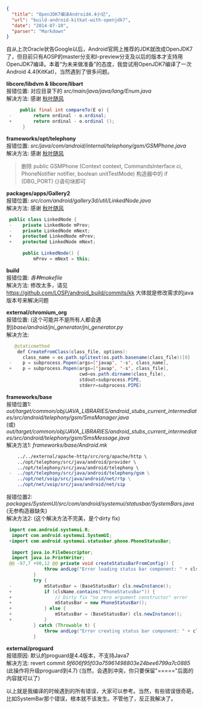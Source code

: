 ```json
{
  "title": "OpenJDK7编译Android4.4小记",
  "url": "build-android-kitkat-with-openjdk7",
  "date": "2014-07-10",
  "parser": "Markdown"
}
```


自从上次Oracle状告Google以后，Android官网上推荐的JDK就改成OpenJDK7了，但目前只有AOSP的master分支和l-preview分支及以后的版本才支持用OpenJDK7编译。本着“为未来做准备”的态度，我尝试用OpenJDK7编译了一次Android 4.4(KitKat)，当然遇到了很多问题。

<!--more-->

__libcore/libdvm & libcore/libart__  
报错位置: 对应目录下的 *src/main/java/java/lang/Enum.java*  
解决方法: 感谢 [秋叶随风](http://www.3rdos.com/)  
```java
     public final int compareTo(E o) {
 -        return ordinal - o.ordinal;
 +        return ordinal - o.ordinal ();
      }
```


__frameworks/opt/telephony__  
报错位置: *src/java/com/android/internal/telephony/gsm/GSMPhone.java*  
解决方法: 感谢 [秋叶随风](http://www.3rdos.com/)  
> 删除 public GSMPhone (Context context, CommandsInterface ci, PhoneNotifier notifier, boolean unitTestMode) 构造器中的 if (DBG_PORT) {}语句块即可


__packages/apps/Gallery2__  
报错位置: *src/com/android/gallery3d/util/LinkedNode.java*  
解决方法: 感谢 [秋叶随风](http://www.3rdos.com/)  
```java
 public class LinkedNode {
 -    private LinkedNode mPrev;
 -    private LinkedNode mNext;
 +    protected LinkedNode mPrev;
 +    protected LinkedNode mNext;
  
      public LinkedNode() {
          mPrev = mNext = this;
```


__build__  
报错位置: *各种makefile*  
解决方法: 修改太多，请见 <https://github.com/LOSP/android_build/commits/kk>  大体就是修改需求的java版本号来解决问题


__external/chromium_org__  
报错位置: (这个可能并不是所有人都会遇到)*base/android/jni_generator/jni_generator.py*  
解决方法:  
```java
   @staticmethod
    def CreateFromClass(class_file, options):
      class_name = os.path.splitext(os.path.basename(class_file))[0]
 -    p = subprocess.Popen(args=['javap', '-s', class_name],
 +    p = subprocess.Popen(args=['javap', '-s', class_file],
                           cwd=os.path.dirname(class_file),
                           stdout=subprocess.PIPE,
                           stderr=subprocess.PIPE)
```


__frameworks/base__  
报错位置1: *out/target/common/obj/JAVA_LIBRARIES/android_stubs_current_intermediates/src/android/telephony/gsm/SmsManager.java*  
(或) *out/target/common/obj/JAVA_LIBRARIES/android_stubs_current_intermediates/src/android/telephony/gsm/SmsMessage.java*  
解决方法1: *frameworks/base/Android.mk*  
```makefile
 	../../external/apache-http/src/org/apache/http \
  	../opt/telephony/src/java/android/provider \
  	../opt/telephony/src/java/android/telephony \
 -	../opt/telephony/src/java/android/telephony/gsm \
  	../opt/net/voip/src/java/android/net/rtp \
  	../opt/net/voip/src/java/android/net/sip
```

报错位置2: *packages/SystemUI/src/com/android/systemui/statusbar/SystemBars.java* (无参构造器缺失)  
解决方法2: (这个解决方法不完美，是个dirty fix)  
```java
 import com.android.systemui.R;
  import com.android.systemui.SystemUI;
 +import com.android.systemui.statusbar.phone.PhoneStatusBar;
  
  import java.io.FileDescriptor;
  import java.io.PrintWriter;
 @@ -97,7 +98,12 @@ private void createStatusBarFromConfig() {
              throw andLog("Error loading status bar component: " + clsName, t);
          }
          try {
 -            mStatusBar = (BaseStatusBar) cls.newInstance();
 +            if (clsName.contains("PhoneStatusBar")) {
 +                // Dirty fix "no zero argument constructor" error
 +                mStatusBar = new PhoneStatusBar();
 +            } else {
 +                mStatusBar = (BaseStatusBar) cls.newInstance();
 +            }
          } catch (Throwable t) {
              throw andLog("Error creating status bar component: " + clsName, t);
          }
 ```
 
 
 __external/proguard__  
 报错原因: 默认的proguard是4.4版本，不支持Java7  
 解决方法: revert commit *9f606f95f03a75961498803e24bee6799a7c0885* (此操作将升级proguard到4.7) (当然，会遇到冲突，你只要保留"====="后面的内容就可以了)
 
 
 以上就是我编译的时候遇到的所有错误，大家可以参考。当然，有些错误很奇葩，比如SystemBar那个错误，根本就不该发生。不管他了，反正我解决了。
